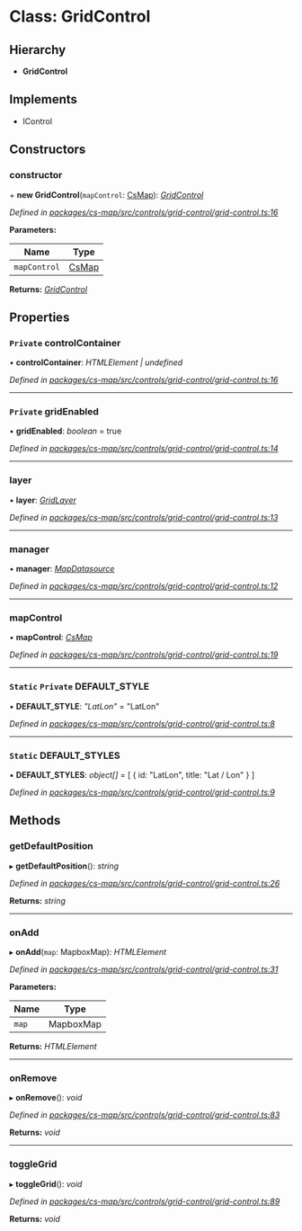 # Class: GridControl

## Hierarchy

* **GridControl**

## Implements

* IControl

## Constructors

###  constructor

\+ **new GridControl**(`mapControl`: [CsMap](_cs_map_src_components_cs_map_cs_map_.csmap.md)): *[GridControl](_cs_map_src_controls_grid_control_grid_control_.gridcontrol.md)*

*Defined in [packages/cs-map/src/controls/grid-control/grid-control.ts:16](https://github.com/TNOCS/csnext/blob/34474da7/packages/cs-map/src/controls/grid-control/grid-control.ts#L16)*

**Parameters:**

Name | Type |
------ | ------ |
`mapControl` | [CsMap](_cs_map_src_components_cs_map_cs_map_.csmap.md) |

**Returns:** *[GridControl](_cs_map_src_controls_grid_control_grid_control_.gridcontrol.md)*

## Properties

### `Private` controlContainer

• **controlContainer**: *HTMLElement | undefined*

*Defined in [packages/cs-map/src/controls/grid-control/grid-control.ts:16](https://github.com/TNOCS/csnext/blob/34474da7/packages/cs-map/src/controls/grid-control/grid-control.ts#L16)*

___

### `Private` gridEnabled

• **gridEnabled**: *boolean* = true

*Defined in [packages/cs-map/src/controls/grid-control/grid-control.ts:14](https://github.com/TNOCS/csnext/blob/34474da7/packages/cs-map/src/controls/grid-control/grid-control.ts#L14)*

___

###  layer

• **layer**: *[GridLayer](_cs_map_src_layers_grid_layer_.gridlayer.md)*

*Defined in [packages/cs-map/src/controls/grid-control/grid-control.ts:13](https://github.com/TNOCS/csnext/blob/34474da7/packages/cs-map/src/controls/grid-control/grid-control.ts#L13)*

___

###  manager

• **manager**: *[MapDatasource](_cs_map_src_datasources_map_datasource_.mapdatasource.md)*

*Defined in [packages/cs-map/src/controls/grid-control/grid-control.ts:12](https://github.com/TNOCS/csnext/blob/34474da7/packages/cs-map/src/controls/grid-control/grid-control.ts#L12)*

___

###  mapControl

• **mapControl**: *[CsMap](_cs_map_src_components_cs_map_cs_map_.csmap.md)*

*Defined in [packages/cs-map/src/controls/grid-control/grid-control.ts:19](https://github.com/TNOCS/csnext/blob/34474da7/packages/cs-map/src/controls/grid-control/grid-control.ts#L19)*

___

### `Static` `Private` DEFAULT_STYLE

▪ **DEFAULT_STYLE**: *"LatLon"* = "LatLon"

*Defined in [packages/cs-map/src/controls/grid-control/grid-control.ts:8](https://github.com/TNOCS/csnext/blob/34474da7/packages/cs-map/src/controls/grid-control/grid-control.ts#L8)*

___

### `Static` DEFAULT_STYLES

▪ **DEFAULT_STYLES**: *object[]* =  [
        { id: "LatLon", title: "Lat / Lon" }
    ]

*Defined in [packages/cs-map/src/controls/grid-control/grid-control.ts:9](https://github.com/TNOCS/csnext/blob/34474da7/packages/cs-map/src/controls/grid-control/grid-control.ts#L9)*

## Methods

###  getDefaultPosition

▸ **getDefaultPosition**(): *string*

*Defined in [packages/cs-map/src/controls/grid-control/grid-control.ts:26](https://github.com/TNOCS/csnext/blob/34474da7/packages/cs-map/src/controls/grid-control/grid-control.ts#L26)*

**Returns:** *string*

___

###  onAdd

▸ **onAdd**(`map`: MapboxMap): *HTMLElement*

*Defined in [packages/cs-map/src/controls/grid-control/grid-control.ts:31](https://github.com/TNOCS/csnext/blob/34474da7/packages/cs-map/src/controls/grid-control/grid-control.ts#L31)*

**Parameters:**

Name | Type |
------ | ------ |
`map` | MapboxMap |

**Returns:** *HTMLElement*

___

###  onRemove

▸ **onRemove**(): *void*

*Defined in [packages/cs-map/src/controls/grid-control/grid-control.ts:83](https://github.com/TNOCS/csnext/blob/34474da7/packages/cs-map/src/controls/grid-control/grid-control.ts#L83)*

**Returns:** *void*

___

###  toggleGrid

▸ **toggleGrid**(): *void*

*Defined in [packages/cs-map/src/controls/grid-control/grid-control.ts:89](https://github.com/TNOCS/csnext/blob/34474da7/packages/cs-map/src/controls/grid-control/grid-control.ts#L89)*

**Returns:** *void*
